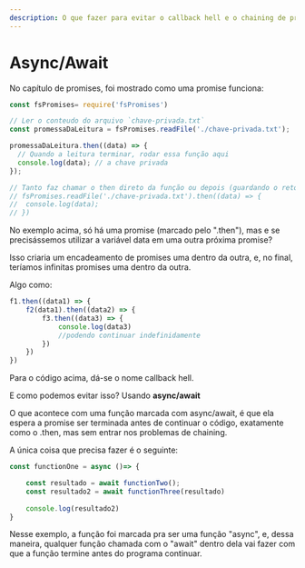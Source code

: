 ```yaml
---
description: O que fazer para evitar o callback hell e o chaining de promises?
---
```


# Async/Await

No capítulo de promises, foi mostrado como uma promise funciona:

```javascript
const fsPromises= require('fsPromises')

// Ler o conteudo do arquivo `chave-privada.txt`
const promessaDaLeitura = fsPromises.readFile('./chave-privada.txt');

promessaDaLeitura.then((data) => {
  // Quando a leitura terminar, rodar essa função aqui
  console.log(data); // a chave privada
});

// Tanto faz chamar o then direto da função ou depois (guardando o retorno da função em uma variavel)
// fsPromises.readFile('./chave-privada.txt').then((data) => {
//  console.log(data);
// })
```

No exemplo acima, só há uma promise \(marcado pelo ".then"\), mas e se precisássemos utilizar a variável data em uma  outra próxima promise?

Isso criaria um encadeamento de promises uma dentro da outra, e, no final, teríamos infinitas promises uma dentro da outra.

Algo como:

```javascript
f1.then((data1) => {
    f2(data1).then((data2) => {
        f3.then((data3) => {
            console.log(data3)
            //podendo continuar indefinidamente
        })
    })
})
```

Para o código acima, dá-se o nome callback hell.

E como podemos evitar isso? Usando **async/await**

O que acontece com uma função marcada com async/await, é que ela espera a promise ser terminada antes de continuar o código, exatamente como o .then, mas sem entrar nos problemas de chaining.

A única coisa que precisa fazer é o seguinte:

```javascript
const functionOne = async ()=> {

    const resultado = await functionTwo();
    const resultado2 = await functionThree(resultado) 
    
    console.log(resultado2)
}
```

Nesse exemplo, a função foi marcada pra ser uma função "async", e, dessa maneira, qualquer função chamada com o "await" dentro dela vai fazer com que a função termine antes do programa continuar.

